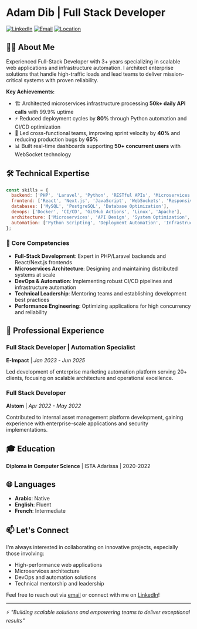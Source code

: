 # Adam Dib | Full Stack Developer

[![LinkedIn](https://img.shields.io/badge/LinkedIn-Connect-blue?style=flat&logo=linkedin)](https://linkedin.com/in/adam-dib/)
[![Email](https://img.shields.io/badge/Email-Contact-red?style=flat&logo=gmail)](mailto:adamdib307@gmail.com)
[![Location](https://img.shields.io/badge/Location-Fes%2C%20Morocco-green?style=flat&logo=google-maps)](https://maps.google.com/?q=Fes,Morocco)

## 👨‍💻 About Me

Experienced Full-Stack Developer with 3+ years specializing in scalable web applications and infrastructure automation. I architect enterprise solutions that handle high-traffic loads and lead teams to deliver mission-critical systems with proven reliability.

**Key Achievements:**
- 🏗️ Architected microservices infrastructure processing **50k+ daily API calls** with 99.9% uptime
- ⚡ Reduced deployment cycles by **80%** through Python automation and CI/CD optimization
- 👥 Led cross-functional teams, improving sprint velocity by **40%** and reducing production bugs by **65%**
- 📊 Built real-time dashboards supporting **50+ concurrent users** with WebSocket technology

## 🛠️ Technical Expertise

```javascript
const skills = {
  backend: ['PHP', 'Laravel', 'Python', 'RESTful APIs', 'Microservices'],
  frontend: ['React', 'Next.js', 'JavaScript', 'WebSockets', 'Responsive Design'],
  databases: ['MySQL', 'PostgreSQL', 'Database Optimization'],
  devops: ['Docker', 'CI/CD', 'GitHub Actions', 'Linux', 'Apache'],
  architecture: ['Microservices', 'API Design', 'System Optimization', 'Security (RBAC)'],
  automation: ['Python Scripting', 'Deployment Automation', 'Infrastructure as Code']
};
```

### 🎯 Core Competencies
- **Full-Stack Development**: Expert in PHP/Laravel backends and React/Next.js frontends
- **Microservices Architecture**: Designing and maintaining distributed systems at scale
- **DevOps & Automation**: Implementing robust CI/CD pipelines and infrastructure automation
- **Technical Leadership**: Mentoring teams and establishing development best practices
- **Performance Engineering**: Optimizing applications for high concurrency and reliability

## 💼 Professional Experience

### Full Stack Developer | Automation Specialist
**E-Impact** | *Jan 2023 - Jun 2025*

Led development of enterprise marketing automation platform serving 20+ clients, focusing on scalable architecture and operational excellence.

### Full Stack Developer
**Alstom** | *Apr 2022 - May 2022*

Contributed to internal asset management platform development, gaining experience with enterprise-scale applications and security implementations.

## 🎓 Education

**Diploma in Computer Science** | ISTA Adarissa | 2020-2022

## 🌐 Languages

- **Arabic**: Native
- **English**: Fluent
- **French**: Intermediate

## 📫 Let's Connect

I'm always interested in collaborating on innovative projects, especially those involving:
- High-performance web applications
- Microservices architecture
- DevOps and automation solutions
- Technical mentorship and leadership

Feel free to reach out via [email](mailto:adamdib307@gmail.com) or connect with me on [LinkedIn](https://linkedin.com/in/adam-dib/)!

---

⚡ *"Building scalable solutions and empowering teams to deliver exceptional results"*
